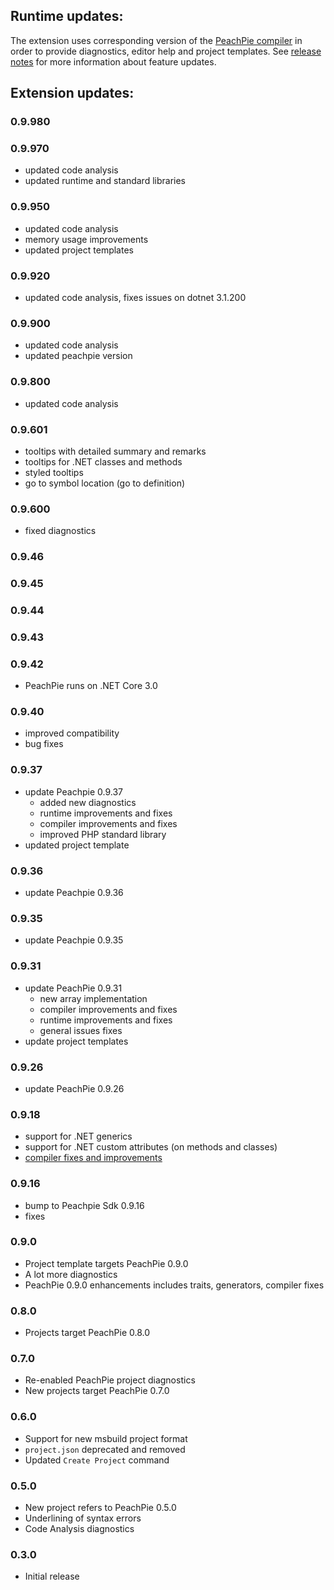 ## Runtime updates:

The extension uses corresponding version of the [PeachPie compiler](https://www.peachpie.io/) in order to provide diagnostics, editor help and project templates. See [release notes](https://github.com/peachpiecompiler/peachpie/releases) for more information about feature updates.

## Extension updates:

### 0.9.980

### 0.9.970

- updated code analysis
- updated runtime and standard libraries

### 0.9.950

- updated code analysis
- memory usage improvements
- updated project templates

### 0.9.920

- updated code analysis, fixes issues on dotnet 3.1.200

### 0.9.900

- updated code analysis
- updated peachpie version

### 0.9.800

- updated code analysis

### 0.9.601

- tooltips with detailed summary and remarks
- tooltips for .NET classes and methods
- styled tooltips
- go to symbol location (go to definition)

### 0.9.600

- fixed diagnostics

### 0.9.46
### 0.9.45
### 0.9.44
### 0.9.43
### 0.9.42

- PeachPie runs on .NET Core 3.0

### 0.9.40

- improved compatibility
- bug fixes

### 0.9.37

- update Peachpie 0.9.37
  - added new diagnostics
  - runtime improvements and fixes
  - compiler improvements and fixes
  - improved PHP standard library
- updated project template

### 0.9.36

- update Peachpie 0.9.36

### 0.9.35

- update Peachpie 0.9.35

### 0.9.31

- update PeachPie 0.9.31
  - new array implementation
  - compiler improvements and fixes
  - runtime improvements and fixes
  - general issues fixes
- update project templates

### 0.9.26

- update PeachPie 0.9.26

### 0.9.18
- support for .NET generics
- support for .NET custom attributes (on methods and classes)
- [compiler fixes and improvements](https://github.com/peachpiecompiler/peachpie/releases/tag/v0.9.18)

### 0.9.16
- bump to Peachpie Sdk 0.9.16
- fixes

### 0.9.0
- Project template targets PeachPie 0.9.0
- A lot more diagnostics
- PeachPie 0.9.0 enhancements includes traits, generators, compiler fixes

### 0.8.0
- Projects target PeachPie 0.8.0

### 0.7.0
- Re-enabled PeachPie project diagnostics
- New projects target PeachPie 0.7.0

### 0.6.0
- Support for new msbuild project format
- `project.json` deprecated and removed
- Updated `Create Project` command

### 0.5.0

- New project refers to PeachPie 0.5.0
- Underlining of syntax errors
- Code Analysis diagnostics

### 0.3.0

- Initial release
